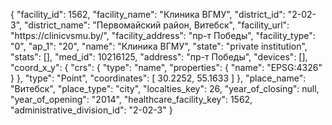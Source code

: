 {
    "facility_id": 1562,
    "facility_name": "Клиника ВГМУ",
    "district_id": "2-02-3",
    "district_name": "Первомайский район, Витебск",
    "facility_url": "https:\/\/clinicvsmu.by\/",
    "facility_address": "пр-т Победы",
    "facility_type": "0",
    "ap_1": "20",
    "name": "Клиника ВГМУ",
    "state": "private institution",
    "stats": [],
    "med_id": 10216125,
    "address": "пр-т Победы",
    "devices": [],
    "coord_x_y": {
        "crs": {
            "type": "name",
            "properties": {
                "name": "EPSG:4326"
            }
        },
        "type": "Point",
        "coordinates": [
            30.2252,
            55.1633
        ]
    },
    "place_name": "Витебск",
    "place_type": "city",
    "localties_key": 26,
    "year_of_closing": null,
    "year_of_opening": "2014",
    "healthcare_facility_key": 1562,
    "administrative_division_id": "2-02-3"
}